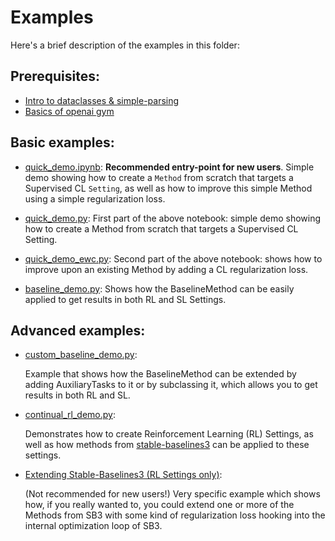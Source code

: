 # Examples

Here's a brief description of the examples in this folder:

## Prerequisites:
- [Intro to dataclasses & simple-parsing](prerequisites/dataclasses_example.py)
- [Basics of openai gym](https://github.com/openai/gym#basics)


## Basic examples:

- [quick_demo.ipynb](basic/quick_demo.ipynb):
    **Recommended entry-point for new users**. Simple demo showing how to create a `Method`
    from scratch that targets a Supervised CL `Setting`, as well as how to
    improve this simple Method using a simple regularization loss.

- [quick_demo.py](basic/quick_demo.py): First part of the above
    notebook: simple demo showing how to create a Method from scratch that
    targets a Supervised CL Setting.

- [quick_demo_ewc.py](basic/quick_demo_ewc.py): Second part of the
    above notebook: shows how to improve upon an existing Method by adding a
    CL regularization loss.

- [baseline_demo.py](basic/baseline_demo.py): Shows how the
    BaselineMethod can be easily applied to get results in both RL and SL Settings.


## Advanced examples:

- [custom_baseline_demo.py](advanced/custom_baseline_demo.py):
    
    Example that shows how the BaselineMethod can be extended by adding
    AuxiliaryTasks to it or by subclassing it, which allows you to get results
    in both RL and SL.

- [continual_rl_demo.py](advanced/ewc_in_rl.py):
    
    Demonstrates how to create Reinforcement Learning (RL) Settings, as well as
    how methods from [stable-baselines3](https://github.com/DLR-RM/stable-baselines3)
    can be applied to these settings.


- [Extending Stable-Baselines3 (RL Settings only)](advanced/ewc_in_rl.py):

    (Not recommended for new users!)
    Very specific example which shows how, if you really wanted to, you could
    extend one or more of the Methods from SB3 with some kind of regularization
    loss hooking into the internal optimization loop of SB3.
    